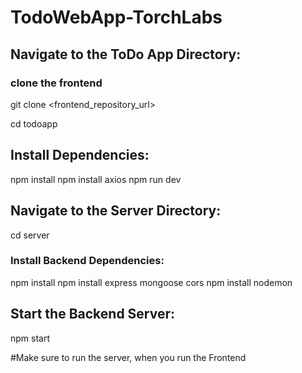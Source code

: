 
# TodoWebApp-TorchLabs
 
## Navigate to the ToDo App Directory:


### clone the frontend

git clone <frontend_repository_url>

cd todoapp

## Install Dependencies:


npm install
npm install axios
npm run dev 



## Navigate to the Server Directory:

 cd server

### Install Backend Dependencies:

npm install
npm install express mongoose cors
npm install nodemon 


## Start the Backend Server:

npm start


#Make sure to run the server, when you run the Frontend

